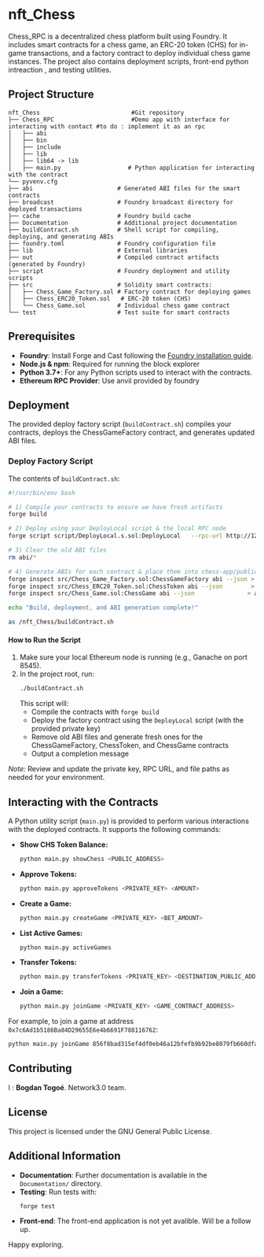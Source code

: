 # nft_Chess

Chess_RPC is a decentralized chess platform built using Foundry. It includes smart contracts for a chess game, an ERC-20 token (CHS) for in-game transactions, and a factory contract to deploy individual chess game instances. The project also contains deployment scripts, front-end python intreaction , and testing utilities.

## Project Structure

```
nft_Chess                          #Git repository 
├── Chess_RPC                      #Demo app with interface for interacting with contact #to do : implement it as an rpc
│   ├── abi
│   ├── bin
│   ├── include
│   ├── lib
│   ├── lib64 -> lib
│   ├── main.py                   # Python application for interacting with the contract
└── pyvenv.cfg
├── abi                        # Generated ABI files for the smart contracts
├── broadcast                  # Foundry broadcast directory for deployed transactions
├── cache                      # Foundry build cache
├── Documentation              # Additional project documentation
├── buildContract.sh           # Shell script for compiling, deploying, and generating ABIs
├── foundry.toml               # Foundry configuration file
├── lib                        # External libraries
├── out                        # Compiled contract artifacts (generated by Foundry)
├── script                     # Foundry deployment and utility scripts
├── src                        # Solidity smart contracts:
│   ├── Chess_Game_Factory.sol # Factory contract for deploying games
│   ├── Chess_ERC20_Token.sol   # ERC-20 token (CHS)
│   └── Chess_Game.sol         # Individual chess game contract
└── test                       # Test suite for smart contracts
```

## Prerequisites

- **Foundry**: Install Forge and Cast following the [Foundry installation guide](https://book.getfoundry.sh/getting-started/installation).
- **Node.js & npm**: Required for running the block explorer
- **Python 3.7+**: For any Python scripts used to interact with the contracts.
- **Ethereum RPC Provider**: Use anvil provided by foundry 

## Deployment

The provided deploy factory script (`buildContract.sh`) compiles your contracts, deploys the ChessGameFactory contract, and generates updated ABI files.

### Deploy Factory Script

The contents of `buildContract.sh`:

```bash
#!/usr/bin/env bash

# 1) Compile your contracts to ensure we have fresh artifacts
forge build

# 2) Deploy using your DeployLocal script & the local RPC node
forge script script/DeployLocal.s.sol:DeployLocal   --rpc-url http://127.0.0.1:8545   --private-key 0x2a871d0798f97d79848a013d4936a73bf4cc922c825d33c1cf7073dff6d409c6   --broadcast

# 3) Clear the old ABI files
rm abi/*

# 4) Generate ABIs for each contract & place them into chess-app/public/abi
forge inspect src/Chess_Game_Factory.sol:ChessGameFactory abi --json > abi/ChessGameFactory_abi.json
forge inspect src/Chess_ERC20_Token.sol:ChessToken abi --json        > abi/ChessToken_abi.json
forge inspect src/Chess_Game.sol:ChessGame abi --json               > abi/ChessGame_abi.json

echo "Build, deployment, and ABI generation complete!"

as /nft_Chess/buildContract.sh
```

#### How to Run the Script

1. Make sure your local Ethereum node is running (e.g., Ganache on port 8545).
2. In the project root, run:
   ```bash
   ./buildContract.sh
   ```
   This script will:
   - Compile the contracts with `forge build`
   - Deploy the factory contract using the `DeployLocal` script (with the provided private key)
   - Remove old ABI files and generate fresh ones for the ChessGameFactory, ChessToken, and ChessGame contracts
   - Output a completion message

*Note:* Review and update the private key, RPC URL, and file paths as needed for your environment.

## Interacting with the Contracts

A Python utility script (`main.py`) is provided to perform various interactions with the deployed contracts. It supports the following commands:

- **Show CHS Token Balance:**
  ```bash
  python main.py showChess <PUBLIC_ADDRESS>
  ```

- **Approve Tokens:**
  ```bash
  python main.py approveTokens <PRIVATE_KEY> <AMOUNT>
  ```

- **Create a Game:**
  ```bash
  python main.py createGame <PRIVATE_KEY> <BET_AMOUNT>
  ```

- **List Active Games:**
  ```bash
  python main.py activeGames
  ```

- **Transfer Tokens:**
  ```bash
  python main.py transferTokens <PRIVATE_KEY> <DESTINATION_PUBLIC_ADDRESS> <AMOUNT>
  ```

- **Join a Game:**
  ```bash
  python main.py joinGame <PRIVATE_KEY> <GAME_CONTRACT_ADDRESS>
  ```

For example, to join a game at address `0x7c6Ad1b5186Ba84D29655E6e4b6691F788116762`:
```bash
python main.py joinGame 856f8bad315ef4df0eb46a12bfefb9b92be8079fb660dfa51cf55b0daa628445 0x7c6Ad1b5186Ba84D29655E6e4b6691F788116762
```

## Contributing

 I : **Bogdan Togoé**. Network3.0 team. 

## License

This project is licensed under the GNU General Public License.

## Additional Information

- **Documentation**: Further documentation is available in the `Documentation/` directory.
- **Testing**: Run tests with:
  ```bash
  forge test
  ```
- **Front-end**: The front-end application is not yet avalible. Will be a follow up.

Happy exploring. 

